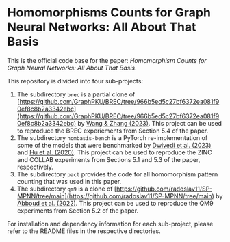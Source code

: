 # Homomorphisms Counts for Graph Neural Networks: All About That Basis

This is the official code base for the paper: *Homomorphism Counts for Graph Neural Networks: All About That Basis*.

This repository is divided into four sub-projects:
1. The subdirectory `brec` is a partial clone of [https://github.com/GraphPKU/BREC/tree/966b5ed5c27bf6372ea081f90ef8c8b2a3342ebc](https://github.com/GraphPKU/BREC/tree/966b5ed5c27bf6372ea081f90ef8c8b2a3342ebc) by [Wang & Zhang (2023)](https://arxiv.org/abs/2304.07702). This project can be used to reproduce the BREC experiements from Section 5.4 of the paper. 
2. The subdirectory `hombasis-bench` is a PyTorch re-implementation of some of the models that were benchmarked by [Dwivedi et al. (2023)](https://arxiv.org/abs/2003.00982) and [Hu et al. (2020)](https://arxiv.org/abs/2005.00687). This project can be used to reproduce the ZINC and COLLAB experiments from Sections 5.1 and 5.3 of the paper, respectively. 
3. The subdirectory `pact` provides the code for all homomorphism pattern counting that was used in this paper.
4. The subdirectory `qm9` is a clone of [https://github.com/radoslav11/SP-MPNN/tree/main](https://github.com/radoslav11/SP-MPNN/tree/main) by [Abboud et al. (2022)](). This project can be used to reproduce the QM9 experiments from Section 5.2 of the paper.

For installation and dependency information for each sub-project, please refer to the README files in the respective directories.